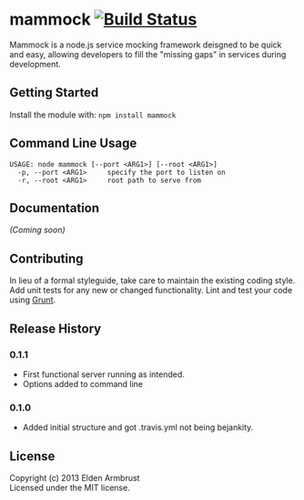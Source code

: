 # mammock [![Build Status](https://secure.travis-ci.org/earmbrust/mammock.png?branch=master)](http://travis-ci.org/earmbrust/mammock)

Mammock is a node.js service mocking framework deisgned to be quick and easy, allowing developers to fill the "missing gaps" in services during development.

## Getting Started
Install the module with: `npm install mammock`

## Command Line Usage
    USAGE: node mammock [--port <ARG1>] [--root <ARG1>] 
      -p, --port <ARG1>     specify the port to listen on
      -r, --root <ARG1>     root path to serve from

## Documentation
_(Coming soon)_

## Contributing
In lieu of a formal styleguide, take care to maintain the existing coding style. Add unit tests for any new or changed functionality. Lint and test your code using [Grunt](http://gruntjs.com/).

## Release History
### 0.1.1
* First functional server running as intended.
* Options added to command line

### 0.1.0
* Added initial structure and got .travis.yml not being bejankity.

## License
Copyright (c) 2013 Elden Armbrust  
Licensed under the MIT license.
